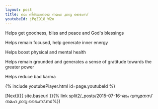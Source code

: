 ```yaml
---
layout: post
title: ഓം നിർവാനായ നമഹ ൧൦൮ ടൈംസ്
youtubeId: jPqZ918_W2o
---
```

 
 
Helps get goodness, bliss and peace and God's blessings
 
Helps remain focused, help generate inner energy 
 
Helps boost physical and mental health 
 
Helps remain grounded and generates a sense of gratitude towards the greater power 
 
Helps reduce bad karma
 
 
 
 


{% include youtubePlayer.html id=page.youtubeId %}
 
[Next]({{ site.baseurl }}{% link  split2/_posts/2015-07-16-ഓം വസുമനസ് നമഹ ൧൦൮ ടൈംസ്.md%})
 
